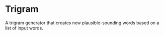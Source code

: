 Trigram
=======

A trigram generator that creates new plausible-sounding words based on a list of input words.
